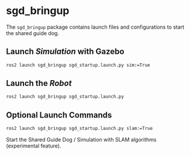 # sgd_bringup

The `sgd_bringup` package contains launch files and configurations to start the shared guide dog.

## Launch *Simulation* with Gazebo

```bash
ros2 launch sgd_bringup sgd_startup.launch.py sim:=True
```

## Launch the *Robot*

```bash
ros2 launch sgd_bringup sgd_startup.launch.py
```

## Optional Launch Commands

```bash
ros2 launch sgd_bringup sgd_startup.launch.py slam:=True
```

Start the Shared Guide Dog / Simulation with SLAM algorithms (experimental feature).
